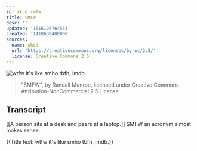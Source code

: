 ```yaml
---
id: xkcd.smfw
title: SMFW
desc: ''
updated: '1616126764533'
created: '1418630400000'
sources:
  name: xkcd
  url: 'https://creativecommons.org/licenses/by-nc/2.5/'
  license: Creative Commons 2.5
---
```

![wtfw it's like smho tbfh, imdb.](https://imgs.xkcd.com/comics/smfw.png)
> "SMFW", by Randall Munroe, licensed under Creative Commons Attribution-NonCommercial 2.5 License

## Transcript
[[A person sits at a desk and peers at a laptop.]]
SMFW an acronym 
almost
 makes sense.

{{Title text: wtfw it's like smho tbfh, imdb.}}
